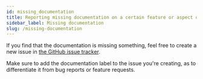 ```yaml
---
id: missing_documentation
title: Reporting missing documentation on a certain feature or aspect of the software
sidebar_label: Missing documentation
slug: /missing-documentation
---
```


If you find that the documentation is missing something,
feel free to create a new issue in [the GitHub issue tracker](https://github.com/clo-yunhee/in-formant/issues).

Make sure to add the documentation label to the issue you're creating, as to differentiate it from bug reports or feature requests.

